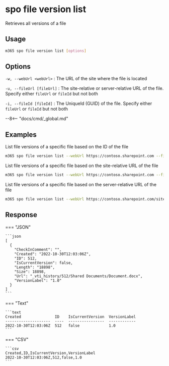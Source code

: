 # spo file version list

Retrieves all versions of a file

## Usage

```sh
m365 spo file version list [options]
```

## Options

`-w, --webUrl <webUrl>`
: The URL of the site where the file is located

`-u, --fileUrl [fileUrl]`
: The site-relative or server-relative URL of the file. Specify either `fileUrl` or `fileId` but not both

`-i, --fileId [fileId]`
: The UniqueId (GUID) of the file. Specify either `fileUrl` or `fileId` but not both

--8<-- "docs/cmd/_global.md"

## Examples

List file versions of a specific file based on the ID of the file

```sh
m365 spo file version list --webUrl https://contoso.sharepoint.com --fileId 'b2307a39-e878-458b-bc90-03bc578531d6'
```

List file versions of a specific file based on the site-relative URL of the file

```sh
m365 spo file version list --webUrl https://contoso.sharepoint.com --fileUrl '/Shared Documents/Document.docx'
```

List file versions of a specific file based on the server-relative URL of the file

```sh
m365 spo file version list --webUrl https://contoso.sharepoint.com/sites/project-x --fileUrl '/sites/project-x/Shared Documents/Document.docx'
```

## Response

=== "JSON"

    ```json
    [
      {
        "CheckInComment": "",
        "Created": "2022-10-30T12:03:06Z",
        "ID": 512,
        "IsCurrentVersion": false,
        "Length": "18898",
        "Size": 18898,
        "Url": "_vti_history/512/Shared Documents/Document.docx",
        "VersionLabel": "1.0"
      }
    ]
    ```

=== "Text"

    ```text
    Created               ID    IsCurrentVersion  VersionLabel
    --------------------  ----  ----------------  ------------
    2022-10-30T12:03:06Z  512   false             1.0
    ```

=== "CSV"

    ```csv
    Created,ID,IsCurrentVersion,VersionLabel
    2022-10-30T12:03:06Z,512,false,1.0
    ```
